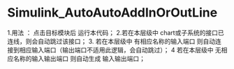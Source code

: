 # Simulink_AutoAutoAddInOrOutLine
1.用法 ： 点击目标模块后 运行本代码；
2.若在本层级中  chart或子系统的接口已连线，则会自动跳过该接口；
3. 若在本层级中 有相应名称的输入端口 则自动连接到相应输入端口（输出端口不适用此逻辑，会自动跳过）；
4 若在本层级中 无相应名称的输入输出端口 则自动生成 输入输出端口；

